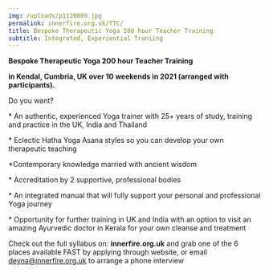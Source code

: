 ```yaml
---
img: /uploads/p1120809.jpg
permalink: innerfire.org.uk/TTC/
title: Bespoke Therapeutic Yoga 200 hour Teacher Training
subtitle: Integrated, Experiential Traniing
---
```

**Bespoke Therapeutic Yoga 200 hour Teacher Training**

**in Kendal, Cumbria, UK over 10 weekends in 2021 (arranged with participants).** 

Do you want?

\* An authentic, experienced Yoga trainer with 25+ years of study, training and practice in the UK, India and Thailand

\* Eclectic Hatha Yoga Asana styles so you can develop your own therapeutic teaching

\*Contemporary knowledge married with ancient wisdom

\* Accreditation by 2 supportive, professional bodies

\* An integrated manual that will fully support your personal and professional Yoga journey

\* Opportunity for further training in UK and India with an option to visit an amazing Ayurvedic doctor in Kerala for your own cleanse and treatment

Check out the full syllabus on: **innerfire.org.uk** and grab one of the 6 places available FAST by applying through website, or email [deyna@innerfire.org.uk](mailto:deyna@innerfire.org.uk) to arrange a phone interview